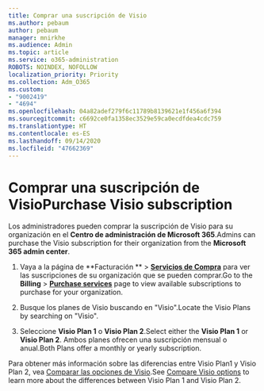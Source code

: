```yaml
---
title: Comprar una suscripción de Visio
ms.author: pebaum
author: pebaum
manager: mnirkhe
ms.audience: Admin
ms.topic: article
ms.service: o365-administration
ROBOTS: NOINDEX, NOFOLLOW
localization_priority: Priority
ms.collection: Adm_O365
ms.custom:
- "9002419"
- "4694"
ms.openlocfilehash: 04a82adef279f6c11789b8139621e1f456a6f394
ms.sourcegitcommit: c6692ce0fa1358ec3529e59ca0ecdfdea4cdc759
ms.translationtype: HT
ms.contentlocale: es-ES
ms.lasthandoff: 09/14/2020
ms.locfileid: "47662369"
---
```

# <a name="purchase-visio-subscription"></a><span data-ttu-id="fe0d8-102">Comprar una suscripción de Visio</span><span class="sxs-lookup"><span data-stu-id="fe0d8-102">Purchase Visio subscription</span></span>

<span data-ttu-id="fe0d8-103">Los administradores pueden comprar la suscripción de Visio para su organización en el **Centro de administración de Microsoft 365**.</span><span class="sxs-lookup"><span data-stu-id="fe0d8-103">Admins can purchase the Visio subscription for their organization from the **Microsoft 365 admin center**.</span></span>

1. <span data-ttu-id="fe0d8-104">Vaya a la página de \*\*Facturación \*\* > **[ Servicios de Compra](https://go.microsoft.com/fwlink/p/?linkid=868433)** para ver las suscripciones de su organización que se pueden comprar.</span><span class="sxs-lookup"><span data-stu-id="fe0d8-104">Go to the **Billing** > **[Purchase services](https://go.microsoft.com/fwlink/p/?linkid=868433)** page to view available subscriptions to purchase for your organization.</span></span>

2. <span data-ttu-id="fe0d8-105">Busque los planes de Visio buscando en "Visio".</span><span class="sxs-lookup"><span data-stu-id="fe0d8-105">Locate the Visio Plans by searching on "Visio".</span></span>

3. <span data-ttu-id="fe0d8-106">Seleccione **Visio Plan 1** o **Visio Plan 2**.</span><span class="sxs-lookup"><span data-stu-id="fe0d8-106">Select either the **Visio Plan 1** or **Visio Plan 2**.</span></span> <span data-ttu-id="fe0d8-107">Ambos planes ofrecen una suscripción mensual o anual.</span><span class="sxs-lookup"><span data-stu-id="fe0d8-107">Both Plans offer a monthly or yearly subscription.</span></span>

<span data-ttu-id="fe0d8-108">Para obtener más información sobre las diferencias entre Visio Plan1 y Visio Plan 2, vea [Comparar las opciones de Visio](https://products.office.com/Visio/microsoft-visio-plans-and-pricing-compare-visio-options).</span><span class="sxs-lookup"><span data-stu-id="fe0d8-108">See [Compare Visio options](https://products.office.com/Visio/microsoft-visio-plans-and-pricing-compare-visio-options) to learn more about the differences between Visio Plan 1 and Visio Plan 2.</span></span>
